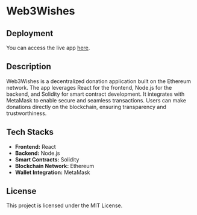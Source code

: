 # Web3Wishes

## Deployment

You can access the live app [here](https://web3-wishes.vercel.app/).

## Description

Web3Wishes is a decentralized donation application built on the Ethereum network. The app leverages React for the frontend, Node.js for the backend, and Solidity for smart contract development. It integrates with MetaMask to enable secure and seamless transactions. Users can make donations directly on the blockchain, ensuring transparency and trustworthiness.

## Tech Stacks

- **Frontend:** React
- **Backend:** Node.js
- **Smart Contracts:** Solidity
- **Blockchain Network:** Ethereum
- **Wallet Integration:** MetaMask

## License

This project is licensed under the MIT License.
